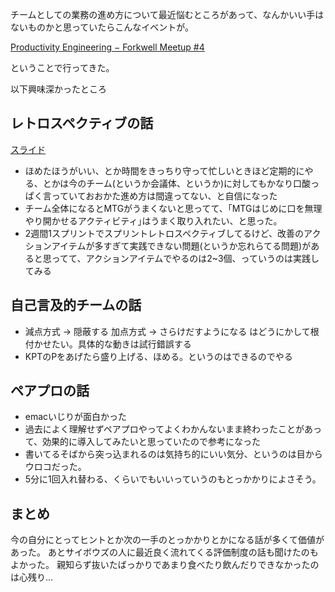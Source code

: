 チームとしての業務の進め方について最近悩むところがあって、なんかいい手はないものかと思っていたらこんなイベントが。

[Productivity Engineering − Forkwell Meetup #4](https://forkwell.connpass.com/event/51332/)

ということで行ってきた。

以下興味深かったところ

## レトロスペクティブの話

[スライド](http://www.ryuzee.com/contents/blog/7107)

* ほめたほうがいい、とか時間をきっちり守って忙しいときほど定期的にやる、とかは今のチーム(というか会議体、というか)に対してもかなり口酸っぱく言っていておおかた進め方は間違ってない、と自信になった
* チーム全体になるとMTGがうまくないと思ってて、｢MTGはじめに口を無理やり開かせるアクティビティ｣はうまく取り入れたい、と思った。
* 2週間1スプリントでスプリントレトロスペクティブしてるけど、改善のアクションアイテムが多すぎて実践できない問題(というか忘れらてる問題)があると思ってて、アクションアイテムでやるのは2~3個、っていうのは実践してみる

## 自己言及的チームの話

 * 減点方式 -> 隠蔽する  加点方式 -> さらけだすようになる  はどうにかして根付かせたい。具体的な動きは試行錯誤する
 * KPTのPをあげたら盛り上げる、ほめる。というのはできるのでやる

## ペアプロの話

 * emacいじりが面白かった
 * 過去によく理解せずペアプロやってよくわかんないまま終わったことがあって、効果的に導入してみたいと思っていたので参考になった
 * 書いてるそばから突っ込まれるのは気持ち的にいい気分、というのは目からウロコだった。
 * 5分に1回入れ替わる、くらいでもいいっていうのもとっかかりによさそう。

## まとめ

今の自分にとってヒントとか次の一手のとっかかりとかになる話が多くて価値があった。
あとサイボウズの人に最近良く流れてくる評価制度の話も聞けたのもよかった。
親知らず抜いたばっかりであまり食べたり飲んだりできなかったのは心残り…